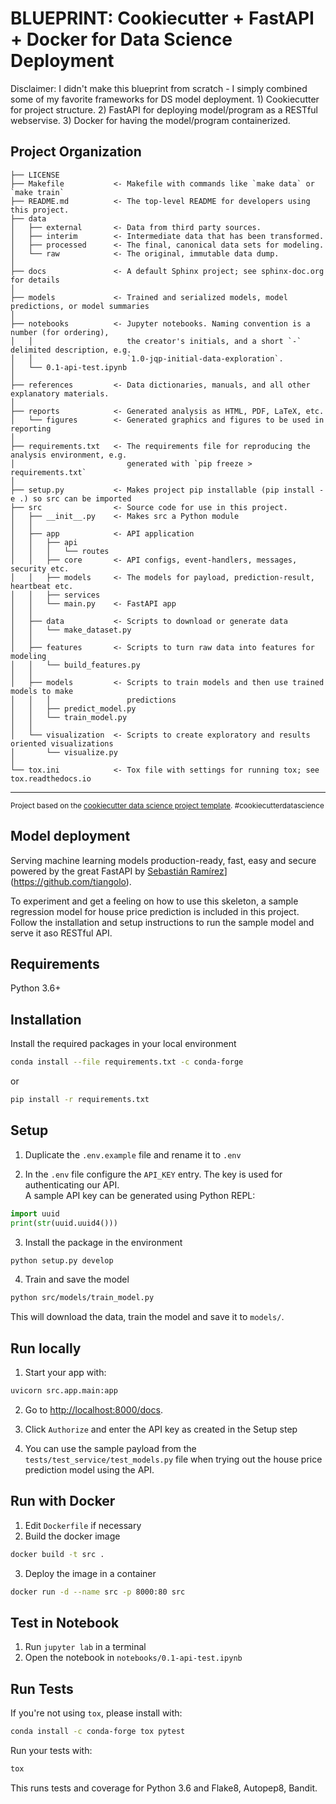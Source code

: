 # BLUEPRINT: Cookiecutter + FastAPI + Docker for Data Science Deployment

Disclaimer: I didn't make this blueprint from scratch - I simply combined some of my favorite frameworks for DS model deployment. 1) Cookiecutter for project structure. 2) FastAPI for deploying model/program as a RESTful webservise. 3) Docker for having the model/program containerized.

Project Organization
------------

    ├── LICENSE
    ├── Makefile           <- Makefile with commands like `make data` or `make train`
    ├── README.md          <- The top-level README for developers using this project.
    ├── data
    │   ├── external       <- Data from third party sources.
    │   ├── interim        <- Intermediate data that has been transformed.
    │   ├── processed      <- The final, canonical data sets for modeling.
    │   └── raw            <- The original, immutable data dump.
    │
    ├── docs               <- A default Sphinx project; see sphinx-doc.org for details
    │
    ├── models             <- Trained and serialized models, model predictions, or model summaries
    │
    ├── notebooks          <- Jupyter notebooks. Naming convention is a number (for ordering),
    │   │                     the creator's initials, and a short `-` delimited description, e.g.
    │   │                     `1.0-jqp-initial-data-exploration`.
    │   └── 0.1-api-test.ipynb
    │
    ├── references         <- Data dictionaries, manuals, and all other explanatory materials.
    │
    ├── reports            <- Generated analysis as HTML, PDF, LaTeX, etc.
    │   └── figures        <- Generated graphics and figures to be used in reporting
    │
    ├── requirements.txt   <- The requirements file for reproducing the analysis environment, e.g.
    │                         generated with `pip freeze > requirements.txt`
    │
    ├── setup.py           <- Makes project pip installable (pip install -e .) so src can be imported
    ├── src                <- Source code for use in this project.
    │   ├── __init__.py    <- Makes src a Python module
    │   │
    │   ├── app            <- API application
    │   │   ├── api
    │   │   │   └── routes 
    │   │   ├── core       <- API configs, event-handlers, messages, security etc.
    │   │   ├── models     <- The models for payload, prediction-result, heartbeat etc.
    │   │   ├── services
    │   │   └── main.py    <- FastAPI app
    │   │
    │   ├── data           <- Scripts to download or generate data
    │   │   └── make_dataset.py
    │   │
    │   ├── features       <- Scripts to turn raw data into features for modeling
    │   │   └── build_features.py
    │   │
    │   ├── models         <- Scripts to train models and then use trained models to make
    │   │   │                 predictions
    │   │   ├── predict_model.py
    │   │   └── train_model.py
    │   │
    │   └── visualization  <- Scripts to create exploratory and results oriented visualizations
    │       └── visualize.py
    │
    └── tox.ini            <- Tox file with settings for running tox; see tox.readthedocs.io


--------

<p><small>Project based on the <a target="_blank" href="https://drivendata.github.io/cookiecutter-data-science/">cookiecutter data science project template</a>. #cookiecutterdatascience</small></p>

## Model deployment
Serving machine learning models production-ready, fast, easy and secure powered by the great FastAPI by [Sebastián Ramírez]([)](https://github.com/tiangolo).

To experiment and get a feeling on how to use this skeleton, a sample regression model for house price prediction is included in this project. Follow the installation and setup instructions to run the sample model and serve it aso RESTful API.

## Requirements
Python 3.6+

## Installation
Install the required packages in your local environment
```bash
conda install --file requirements.txt -c conda-forge
``` 
or 
```bash
pip install -r requirements.txt
``` 

## Setup
1. Duplicate the `.env.example` file and rename it to `.env` 

2. In the `.env` file configure the `API_KEY` entry. The key is used for authenticating our API. <br>
   A sample API key can be generated using Python REPL:
```python
import uuid
print(str(uuid.uuid4()))
```

3. Install the package in the environment
```bash
python setup.py develop
```

4. Train and save the model
```bash
python src/models/train_model.py
```
This will download the data, train the model and save it to `models/`.

## Run locally

1. Start your  app with: 
```bash
uvicorn src.app.main:app
```
2. Go to [http://localhost:8000/docs](http://localhost:8000/docs).
   
3. Click `Authorize` and enter the API key as created in the Setup step
   
4. You can use the sample payload from the `tests/test_service/test_models.py` file when trying out the house price prediction model using the API.

## Run with Docker
1. Edit `Dockerfile` if necessary
2. Build the docker image
```bash
docker build -t src .
```

3. Deploy the image in a container
```bash
docker run -d --name src -p 8000:80 src
```

## Test in Notebook
1. Run `jupyter lab` in a terminal
2. Open the notebook in `notebooks/0.1-api-test.ipynb`

## Run Tests

If you're not using `tox`, please install with:
```bash
conda install -c conda-forge tox pytest
```

Run your tests with: 
```bash
tox
```

This runs tests and coverage for Python 3.6 and Flake8, Autopep8, Bandit.
